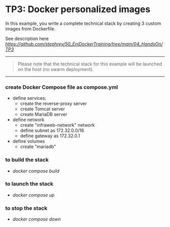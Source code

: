 # TP3: Docker personalized images

In this example, you write a complete technical stack by creating 3 custom images from Dockerfile.

See description here <em>https://github.com/stephrey/50_EniDockerTraining/tree/main/04_HandsOn/TP3</em>

---

> Please note that the technical stack for this example will be launched on the host (no swarm deployment).

---

### create Docker Compose file as compose.yml

* define services:
  - create the reverse-proxy server
  - create Tomcat server
  - create MariaDB server
* define network
    - create "infraweb-network" network
    - define subnet as 172.32.0.0/16
    - define gateway as 172.32.0.1
* define volumes
    - create "mariadb"

### to build the stack
* <em>docker compose build</em>

### to launch the stack
* <em>docker compose up</em>

### to stop the stack
* <em>docker compose down</em>


